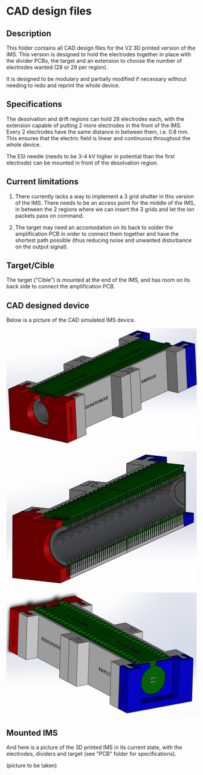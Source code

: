 # CAD design files

## Description

This folder contains all CAD design files for the V2 3D printed version of the IMS. This version is designed to hold the electrodes together in place with the divider PCBs, the target and an extension to choose the number of electrodes wanted (28 or 29 per region). 

It is designed to be modulary and partially modified if necessary without needing to redo and reprint the whole device.

## Specifications

The desolvation and drift regions can hold 28 electrodes each, with the extension capable of putting 2 more electrodes in the front of the IMS.  
Every 2 electrodes have the same distance in between them, i.e. 0.8 mm. This ensures that the electric field is linear and continuous throughout the whole device.

The ESI needle (needs to be 3-4 kV higher in potential than the first electrode) can be mounted in front of the desolvation region.

## Current limitations

1. There currently lacks a way to implement a 3 grid shutter in this version of the IMS. There needs to be an access point for the middle of the IMS, in between the 2 regions where we can insert the 3 grids and let the ion packets pass on command.

2. The target may need an accomodation on its back to solder the amplification PCB in order to connect them together and have the shortest path possible (thus reducing noise and unwanted disturbance on the output signal).





## Target/Cible

The target ("Cible") is mounted at the end of the IMS, and has room on its back side to connect the amplification PCB.

## CAD designed device

Below is a picture of the CAD simulated IMS device.

![CAD designed IMS](IMS_Assembly_iso.JPG)

![CAD designed IMS cut](IMS_Assembly_cut.JPG)

![CAD designed IMS back](IMS_Assembly_iso_back.JPG)

## Mounted IMS

And here is a picture of the 3D printed IMS in its current state, with the electrodes, dividers and target (see "PCB" folder for specifications).

(picture to be taken)

